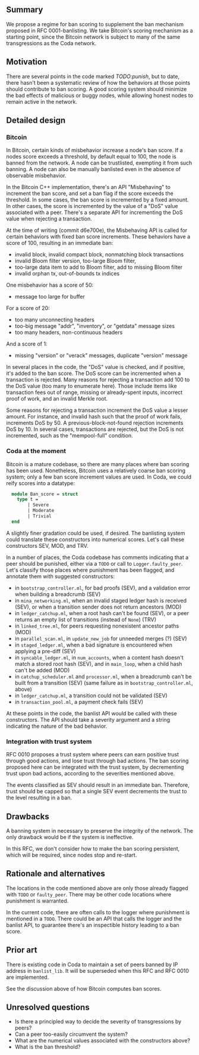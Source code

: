 ## Summary

We propose a regime for ban scoring to supplement the ban mechanism
proposed in RFC 0001-banlisting. We take Bitcoin's scoring mechanism
as a starting point, since the Bitcoin network is subject to many of the
same transgressions as the Coda network.

## Motivation

There are several points in the code marked _TODO:punish_, but to
date, there hasn't been a systematic review of how the behaviors at
those points should contribute to ban scoring. A good scoring system
should minimize the bad effects of malicious or buggy nodes, while
allowing honest nodes to remain active in the network.

## Detailed design

### Bitcoin

In Bitcoin, certain kinds of misbehavior increase a node's ban score.
If a nodes score exceeds a threshold, by default equal to 100, the
node is banned from the network. A node can be trustlisted, exempting
it from such banning. A node can also be manually banlisted even in
the absence of observable misbehavior.

In the Bitcoin C++ implementation, there's an API "Misbehaving" to
increment the ban score, and set a ban flag if the score exceeds the
threshold. In some cases, the ban score is incremented by a fixed
amount. In other cases, the score is incremented by the value of a
"DoS" value associated with a peer. There's a separate API for
incrementing the DoS value when rejecting a transaction.

At the time of writing (commit d6e700e), the Misbehaving API is called for certain
behaviors with fixed ban score increments. These behaviors have a score of 100,
resulting in an immediate ban:

- invalid block, invalid compact block, nonmatching block transactions
- invalid Bloom filter version, too-large Bloom filter,
- too-large data item to add to Bloom filter, add to missing Bloom filter
- invalid orphan tx, out-of-bounds tx indices

One misbehavior has a score of 50:

- message too large for buffer

For a score of 20:

- too many unconnecting headers
- too-big message "addr", "inventory", or "getdata" message sizes
- too many headers, non-continuous headers

And a score of 1:

- missing "version" or "verack" messages, duplicate "version" message

In several places in the code, the "DoS" value is checked, and if
positive, it's added to the ban score. The DoS score can be
incremented when a transaction is rejected. Many reasons for rejecting
a transaction add 100 to the DoS value (too many to enumerate
here). Those include items like transaction fees out of range, missing
or already-spent inputs, incorrect proof of work, and an invalid
Merkle root.

Some reasons for rejecting a transaction increment the DoS value a
lesser amount. For instance, and invalid hash such that the proof of
work fails, increments DoS by 50. A previous-block-not-found rejection
increments DoS by 10. In several cases, transactions are rejected, but
the DoS is not incremented, such as the "mempool-full" condition.

### Coda at the moment

Bitcoin is a mature codebase, so there are many places where ban scoring has been
used. Nonetheless, Bitcoin uses a relatively coarse ban scoring system; only
a few ban score increment values are used. In Coda, we could reify scores into a
datatype:

```ocaml
  module Ban_score = struct
    type t =
        | Severe
        | Moderate
        | Trivial
  end
```

A slightly finer gradation could be used, if desired. The banlisting system
could translate these constructors into numerical scores. Let's call these
constructors SEV, MOD, and TRV.

In a number of places, the Coda codebase has comments indicating that
a peer should be punished, either via a `TODO` or call to `Logger.faulty_peer`.
Let's classify those places where punishment has been flagged, and annotate
them with suggested constructors:

- in `bootstrap_controller.ml`, for bad proofs (SEV), and a validation error when
  building a breadcrumb (SEV)
- in `mina_networking.ml`, when an invalid staged ledger hash is received (SEV), or
  when a transition sender does not return ancestors (MOD)
- in `ledger_catchup.ml`, when a root hash can't be found (SEV), or a peer returns an empty list
  of transitions (instead of `None`) (TRV)
- in `linked_tree.ml`, for peers requesting nonexistent ancestor paths (MOD)
- in `parallel_scan.ml`, in `update_new_job` for unneeded merges (?) (SEV)
- in `staged_ledger.ml`, when a bad signature is encountered when applying a pre-diff (SEV)
- in `syncable_ledger.ml`, in `num_accounts`, when a content hash doesn't match a stored root hash (SEV),
  and in `main_loop`, when a child hash can't be added (MOD)
- in `catchup_scheduler.ml` and `processor.ml`, when a breadcrumb can't be built from a
  transition (SEV) (same failure as in `bootstrap_controller.ml`, above)
- in `ledger_catchup.ml`, a transition could not be validated (SEV)
- in `transaction_pool.ml`, a payment check fails (SEV)

At these points in the code, the banlist API would be called with these constructors. The
API should take a severity argument and a string indicating the nature of the
bad behavior.

### Integration with trust system

RFC 0010 proposes a trust system where peers can earn positive trust
through good actions, and lose trust through bad actions. The ban
scoring proposed here can be integrated with the trust system, by
decrementing trust upon bad actions, according to the severities
mentioned above.

The events classified as SEV should result in an immediate
ban. Therefore, trust should be capped so that a single SEV event
decrements the trust to the level resulting in a ban.

## Drawbacks

A banning system in necessary to preserve the integrity of the
network. The only drawback would be if the system is ineffective.

In this RFC, we don't consider how to make the ban scoring persistent,
which will be required, since nodes stop and re-start.

## Rationale and alternatives

The locations in the code mentioned above are only those already
flagged with `TODO` or `faulty_peer`. There may be other code
locations where punishment is warranted.

In the current code, there are often calls to the logger where
punishment is mentioned in a `TODO`. There could be an API that calls
the logger and the banlist API, to guarantee there's an inspectible
history leading to a ban score.

## Prior art

There is existing code in Coda to maintain a set of peers banned by IP address in
`banlist_lib`. It will be superseded when this RFC and RFC 0010 are implemented.

See the discussion above of how Bitcoin computes ban scores.

## Unresolved questions

- Is there a principled way to decide the severity of transgressions by peers?
- Can a peer too-easily circumvent the system?
- What are the numerical values associated with the constructors above?
- What is the ban threshold?

